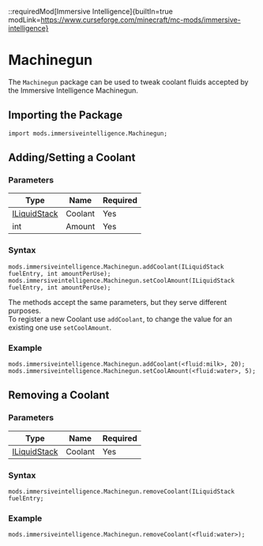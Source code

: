 ::requiredMod[Immersive Intelligence]{builtIn=true modLink=https://www.curseforge.com/minecraft/mc-mods/immersive-intelligence}

# Machinegun

The `Machinegun` package can be used to tweak coolant fluids accepted by the Immersive Intelligence Machinegun.

## Importing the Package

```zenscript
import mods.immersiveintelligence.Machinegun;
```

## Adding/Setting a Coolant

### Parameters

| Type                                                  | Name    | Required |
|-------------------------------------------------------|---------|----------|
| [ILiquidStack](/Vanilla/Variable_Types/ILiquidStack/) | Coolant | Yes      |
| int                                                   | Amount  | Yes      |

### Syntax

```zenscript
mods.immersiveintelligence.Machinegun.addCoolant(ILiquidStack fuelEntry, int amountPerUse);
mods.immersiveintelligence.Machinegun.setCoolAmount(ILiquidStack fuelEntry, int amountPerUse);
```

The methods accept the same parameters, but they serve different purposes.  
To register a new Coolant use `addCoolant`, to change the value for an existing one use `setCoolAmount`.

### Example

```zenscript
mods.immersiveintelligence.Machinegun.addCoolant(<fluid:milk>, 20);
mods.immersiveintelligence.Machinegun.setCoolAmount(<fluid:water>, 5);
```

## Removing a Coolant

### Parameters

| Type                                                  | Name       | Required |
|-------------------------------------------------------|------------|----------|
| [ILiquidStack](/Vanilla/Variable_Types/ILiquidStack/) | Coolant | Yes      |

### Syntax

```zenscript
mods.immersiveintelligence.Machinegun.removeCoolant(ILiquidStack fuelEntry;
```

### Example

```zenscript
mods.immersiveintelligence.Machinegun.removeCoolant(<fluid:water>);
```